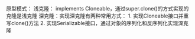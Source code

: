 原型模式：
浅克隆：
    implements Cloneable，通过super.clone()的方式实现的克隆是浅克隆
深克隆：实现深克隆有两种常用方式：
    1. 实现Cloneable接口并重写clone()方法
    2. 实现Serializable接口，通过对象的序列化和反序列化实现深克隆
